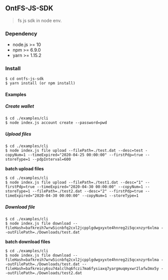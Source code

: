 ## OntFS-JS-SDK

> fs js sdk in node env.



### Dependency

* node.js >= 10
* npm >= 6.9.0
* yarn >= 1.15.2

### Install


```shell
$ cd ontfs-js-sdk
$ yarn install (or npm install)
```


#### Examples



##### Create wallet

```shell
$ cd ./examples/cli
$ node index.js account create --password=pwd
```


##### Upload files

```shell
$ cd ./examples/cli
$ node index.js file upload --filePath=./test.dat --desc=test -copyNum=1 --timeExpired="2020-04-25 00:00:00" --firstPdp=true --storeType=1 --pdpInterval=600
```

**batch upload files**

```shell
$ cd ./examples/cli
$ node index.js file upload --filePath=./test1.dat --desc="1" --firstPdp=true --timeExpired="2020-04-30 00:00:00" --copyNum=1 --storeType=1 --filePath=./test2.dat --desc="2" --firstPdp=true --timeExpired="2020-04-30 00:00:00" --copyNum=1 --storeType=1
```


##### Download file

```shell
$ cd ./examples/cli
$ node index.js file download --fileHash=bafkreih7wrw5icnbfq2cxl2jcpplgdwgxyxte4hnreg2i5qcxnzyr6xlma --outFilePath=./Downloads/test.dat
```

**batch download files**

```shell
$ cd ./examples/cli
$ node index.js file download --fileHash=bafkreih7wrw5icnbfq2cxl2jcpplgdwgxyxte4hnreg2i5qcxnzyr6xlma --outFilePath=./Downloads/test.dat --fileHash=bafkreicy6su74alclhq6fczi7ma6fysiaxq7yargmuqmyxwr2lafw3mx5y --outFilePath=./Downloads/test2.dat
```